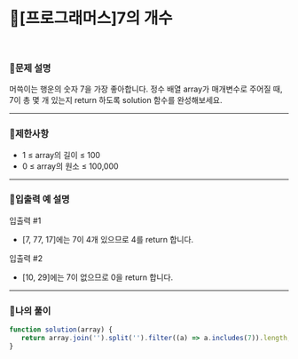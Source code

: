# 🦄[프로그래머스]7의 개수
<br/>

### 🧡문제 설명
머쓱이는 행운의 숫자 7을 가장 좋아합니다. 정수 배열 array가 매개변수로 주어질 때, 7이 총 몇 개 있는지 return 하도록 solution 함수를 완성해보세요.
***
### 💛제한사항
- 1 ≤ array의 길이 ≤ 100
- 0 ≤ array의 원소 ≤ 100,000
***
### 💙입출력 예 설명
입출력 #1
- [7, 77, 17]에는 7이 4개 있으므로 4를 return 합니다.

입출력 #2
- [10, 29]에는 7이 없으므로 0을 return 합니다.
***
### 💜나의 풀이
```javascript
function solution(array) {
   return array.join('').split('').filter((a) => a.includes(7)).length;
}
```